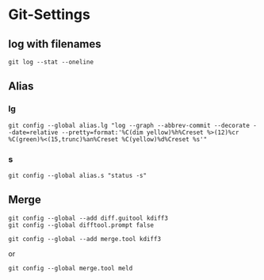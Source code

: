 # Git-Settings

## log with filenames
``` git
git log --stat --oneline
```

## Alias

### lg
```
git config --global alias.lg "log --graph --abbrev-commit --decorate --date=relative --pretty=format:'%C(dim yellow)%h%Creset %>(12)%cr %C(green)%<(15,trunc)%an%Creset %C(yellow)%d%Creset %s'"
```

### s
```
git config --global alias.s "status -s"
```
## Merge

```
git config --global --add diff.guitool kdiff3
git config --global difftool.prompt false

git config --global --add merge.tool kdiff3
```

or

```
git config --global merge.tool meld
```
